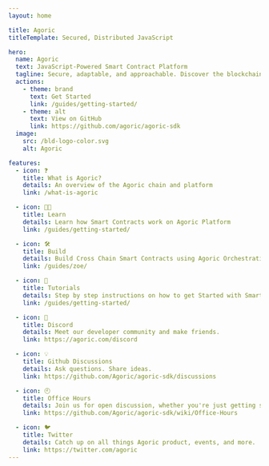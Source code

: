 ```yaml
---
layout: home

title: Agoric
titleTemplate: Secured, Distributed JavaScript

hero:
  name: Agoric
  text: JavaScript-Powered Smart Contract Platform
  tagline: Secure, adaptable, and approachable. Discover the blockchain framework tailored for JavaScript developers.
  actions:
    - theme: brand
      text: Get Started
      link: /guides/getting-started/
    - theme: alt
      text: View on GitHub
      link: https://github.com/agoric/agoric-sdk
  image:
    src: /bld-logo-color.svg
    alt: Agoric

features:
  - icon: ❓
    title: What is Agoric?
    details: An overview of the Agoric chain and platform
    link: /what-is-agoric

  - icon: 🧑‍🎓️
    title: Learn
    details: Learn how Smart Contracts work on Agoric Platform
    link: /guides/getting-started/

  - icon: 🛠️
    title: Build
    details: Build Cross Chain Smart Contracts using Agoric Orchestration APIs
    link: /guides/zoe/

  - icon: 📑
    title: Tutorials
    details: Step by step instructions on how to get Started with Smart Contracts
    link: /guides/getting-started/

  - icon: 💬
    title: Discord
    details: Meet our developer community and make friends.
    link: https://agoric.com/discord

  - icon: 💡
    title: Github Discussions
    details: Ask questions. Share ideas.
    link: https://github.com/Agoric/agoric-sdk/discussions

  - icon: 🕘
    title: Office Hours
    details: Join us for open discussion, whether you're just getting started or deep into the details.
    link: https://github.com/Agoric/agoric-sdk/wiki/Office-Hours

  - icon: 🐦
    title: Twitter
    details: Catch up on all things Agoric product, events, and more.
    link: https://twitter.com/agoric
---
```


<style>
:root {
  --vp-home-hero-name-color: var(--vp-c-brand-1);
  --vp-home-hero-image-background-image: linear-gradient(-45deg, #e84b62 50%, #464646 50%);
  --vp-home-hero-image-filter: blur(44px);
  .dark {
    --vp-home-hero-image-background-image: linear-gradient(-45deg, #f7aab1 50%, #7c7c7c 50%);
  }
}

@media (min-width: 640px) {
  :root {
    --vp-home-hero-image-filter: blur(56px);
  }
}

@media (min-width: 960px) {
  :root {
    --vp-home-hero-image-filter: blur(68px);
  }
}
</style>
